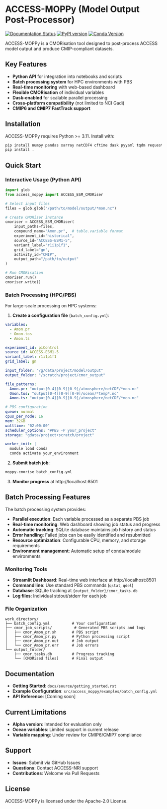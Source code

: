 # ACCESS-MOPPy (Model Output Post-Processor)

[![Documentation Status](https://readthedocs.org/projects/access-moppy/badge/?version=latest)](https://access-moppy.readthedocs.io/en/latest/?badge=latest)
[![PyPI version](https://badge.fury.io/py/access_moppy.svg)](https://badge.fury.io/py/access_moppy)
[![Conda Version](https://img.shields.io/conda/vn/accessnri/access-moppy.svg)](https://anaconda.org/accessnri/access-moppy)

ACCESS-MOPPy is a CMORisation tool designed to post-process ACCESS model output and produce CMIP-compliant datasets.

## Key Features

- **Python API** for integration into notebooks and scripts
- **Batch processing system** for HPC environments with PBS
- **Real-time monitoring** with web-based dashboard
- **Flexible CMORisation** of individual variables
- **Dask-enabled** for scalable parallel processing
- **Cross-platform compatibility** (not limited to NCI Gadi)
- **CMIP6 and CMIP7 FastTrack support**

## Installation

ACCESS-MOPPy requires Python >= 3.11. Install with:

```bash
pip install numpy pandas xarray netCDF4 cftime dask pyyaml tqdm requests streamlit
pip install .
```

## Quick Start

### Interactive Usage (Python API)

```python
import glob
from access_moppy import ACCESS_ESM_CMORiser

# Select input files
files = glob.glob("/path/to/model/output/*mon.nc")

# Create CMORiser instance
cmoriser = ACCESS_ESM_CMORiser(
    input_paths=files,
    compound_name="Amon.pr",  # table.variable format
    experiment_id="historical",
    source_id="ACCESS-ESM1-5",
    variant_label="r1i1p1f1",
    grid_label="gn",
    activity_id="CMIP",
    output_path="/path/to/output"
)

# Run CMORisation
cmoriser.run()
cmoriser.write()
```

### Batch Processing (HPC/PBS)

For large-scale processing on HPC systems:

1. **Create a configuration file** (`batch_config.yml`):

```yaml
variables:
  - Amon.pr
  - Omon.tos
  - Amon.ts

experiment_id: piControl
source_id: ACCESS-ESM1-5
variant_label: r1i1p1f1
grid_label: gn

input_folder: "/g/data/project/model/output"
output_folder: "/scratch/project/cmor_output"

file_patterns:
  Amon.pr: "output[0-4][0-9][0-9]/atmosphere/netCDF/*mon.nc"
  Omon.tos: "output[0-4][0-9][0-9]/ocean/*temp*.nc"
  Amon.ts: "output[0-4][0-9][0-9]/atmosphere/netCDF/*mon.nc"

# PBS configuration
queue: normal
cpus_per_node: 16
mem: 32GB
walltime: "02:00:00"
scheduler_options: "#PBS -P your_project"
storage: "gdata/project+scratch/project"

worker_init: |
  module load conda
  conda activate your_environment
```

2. **Submit batch job**:

```bash
moppy-cmorise batch_config.yml
```

3. **Monitor progress** at http://localhost:8501

## Batch Processing Features

The batch processing system provides:

- **Parallel execution**: Each variable processed as a separate PBS job
- **Real-time monitoring**: Web dashboard showing job status and progress
- **Automatic tracking**: SQLite database maintains job history and status
- **Error handling**: Failed jobs can be easily identified and resubmitted
- **Resource optimization**: Configurable CPU, memory, and storage requirements
- **Environment management**: Automatic setup of conda/module environments

### Monitoring Tools

- **Streamlit Dashboard**: Real-time web interface at http://localhost:8501
- **Command line**: Use standard PBS commands (`qstat`, `qdel`)
- **Database**: SQLite tracking at `{output_folder}/cmor_tasks.db`
- **Log files**: Individual stdout/stderr for each job

### File Organization

```
work_directory/
├── batch_config.yml          # Your configuration
├── cmor_job_scripts/          # Generated PBS scripts and logs
│   ├── cmor_Amon_pr.sh       # PBS script
│   ├── cmor_Amon_pr.py       # Python processing script
│   ├── cmor_Amon_pr.out      # Job output
│   └── cmor_Amon_pr.err      # Job errors
└── output_folder/
    ├── cmor_tasks.db         # Progress tracking
    └── [CMORised files]      # Final output
```

## Documentation

- **Getting Started**: `docs/source/getting_started.rst`
- **Example Configuration**: `src/access_moppy/examples/batch_config.yml`
- **API Reference**: [Coming soon]

## Current Limitations

- **Alpha version**: Intended for evaluation only
- **Ocean variables**: Limited support in current release
- **Variable mapping**: Under review for CMIP6/CMIP7 compliance

## Support

- **Issues**: Submit via GitHub Issues
- **Questions**: Contact ACCESS-NRI support
- **Contributions**: Welcome via Pull Requests

## License

ACCESS-MOPPy is licensed under the Apache-2.0 License.
